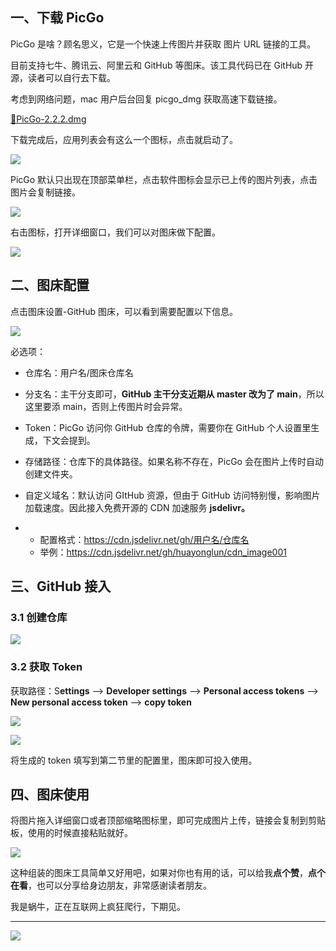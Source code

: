 ## 一、下载 PicGo



PicGo 是啥？顾名思义，它是一个快速上传图片并获取 图片 URL 链接的工具。



目前支持七牛、腾讯云、阿里云和 GitHub 等图床。该工具代码已在 GitHub 开源，读者可以自行去下载。



考虑到网络问题，mac 用户后台回复 picgo_dmg 获取高速下载链接。



[📎PicGo-2.2.2.dmg](https://www.yuque.com/attachments/yuque/0/2021/dmg/292263/1610785259608-1aebc9d6-bf82-468e-ad31-064d165d3ade.dmg)





下载完成后，应用列表会有这么一个图标，点击就启动了。



![](https://cdn.jsdelivr.net/gh/huayonglun/cdn_image001/img/1610785381453-176f47e3-f259-4e30-ae59-d98072baaaef-20210116211040479.png)



PicGo 默认只出现在顶部菜单栏，点击软件图标会显示已上传的图片列表，点击图片会复制链接。



![](https://cdn.jsdelivr.net/gh/huayonglun/cdn_image001/img/1610785560440-bee9dd34-45d0-4081-83ce-7150f0b2d2be-20210116211111752.png)

右击图标，打开详细窗口，我们可以对图床做下配置。



![](https://cdn.jsdelivr.net/gh/huayonglun/cdn_image001/img/1610786569046-1e987e9a-98f2-4d8f-b4e7-dd1b3bc6d85b-20210116211140992.png)

## 二、图床配置



点击图床设置-GitHub 图床，可以看到需要配置以下信息。



![](https://cdn.jsdelivr.net/gh/huayonglun/cdn_image001/img/1610786849004-9b255dad-7ad2-4535-bb7a-52a2106632a8-20210116211226093.png)

必选项：

- 仓库名：用户名/图床仓库名
- 分支名：主干分支即可，**GitHub 主干分支近期从 master 改为了 main**，所以这里要添 main，否则上传图片时会异常。
- Token：PicGo 访问你 GitHub 仓库的令牌，需要你在 GitHub 个人设置里生成，下文会提到。
- 存储路径：仓库下的具体路径。如果名称不存在，PicGo 会在图片上传时自动创建文件夹。
- 自定义域名：默认访问 GItHub 资源，但由于 GitHub 访问特别慢，影响图片加载速度。因此接入免费开源的 CDN 加速服务 **jsdelivr。**

- - 配置格式：https://cdn.jsdelivr.net/gh/用户名/仓库名
  - 举例：https://cdn.jsdelivr.net/gh/huayonglun/cdn_image001



## 三、GitHub 接入



### 3.1 创建仓库



![](https://cdn.jsdelivr.net/gh/huayonglun/cdn_image001/img/1610797667093-64c89cf3-bbd1-411b-987d-e4ae6d13ffd6-20210116211308597.png)

### 3.2 获取 Token



获取路径：S**ettings** --> **Developer settings** --> **Personal access tokens** --> **New personal access token** --> **copy token**

![](https://cdn.jsdelivr.net/gh/huayonglun/cdn_image001/img/1610797352744-d515fbd7-3a71-455d-ada3-91490fdf9555-20210116211341369.png)



![](https://cdn.jsdelivr.net/gh/huayonglun/cdn_image001/img/1610797621225-6e3202a3-1c0d-4ba6-b0c4-bf4026b95f98-20210116211421765.png)

将生成的 token 填写到第二节里的配置里，图床即可投入使用。

###  

## 四、图床使用



将图片拖入详细窗口或者顶部缩略图标里，即可完成图片上传，链接会复制到剪贴板，使用的时候直接粘贴就好。



![](https://cdn.jsdelivr.net/gh/huayonglun/cdn_image001/img/1610797896196-31cf65db-d4f1-447a-a5f6-9bd1fea19c5e-20210116211450510.png)

这种组装的图床工具简单又好用吧，如果对你也有用的话，可以给我**点个赞**，**点个在看**，也可以分享给身边朋友，非常感谢读者朋友。



我是蜗牛，正在互联网上疯狂爬行，下期见。



---

![](https://cdn.jsdelivr.net/gh/huayonglun/cdn_image001/img/gh_woniu.png)